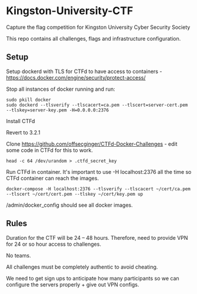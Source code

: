 # Kingston-University-CTF

Capture the flag competition for Kingston University Cyber Security Society

This repo contains all challenges, flags and infrastructure configuration.

## Setup

Setup dockerd with TLS for CTFd to have access to containers - https://docs.docker.com/engine/security/protect-access/

Stop all instances of docker running and run:

```
sudo pkill docker
sudo dockerd --tlsverify --tlscacert=ca.pem --tlscert=server-cert.pem --tlskey=server-key.pem -H=0.0.0.0:2376
```

Install CTFd

Revert to 3.2.1

Clone https://github.com/offsecginger/CTFd-Docker-Challenges - edit some code in CTFd for this to work.

`head -c 64 /dev/urandom > .ctfd_secret_key `

Run CTFd in container. It's important to use -H localhost:2376 all the time so CTFd container can reach the images. 

`docker-compose -H localhost:2376 --tlsverify --tlscacert ~/cert/ca.pem --tlscert ~/cert/cert.pem --tlskey ~/cert/key.pem up`

/admin/docker_config should see all docker images.

## Rules

Duration for the CTF will be 24 – 48 hours. Therefore, need to provide VPN for 24 or so hour access to challenges.

No teams.

All challenges must be completely authentic to avoid cheating.

We need to get sign ups to anticipate how many participants so we can configure the servers properly + give out VPN configs.
